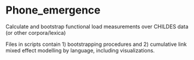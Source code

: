# Phone_emergence
Calculate and bootstrap functional load measurements over CHILDES data (or other corpora/lexica)

Files in scripts contain 1) bootstrapping procedures and 2) cumulative link mixed effect modelling by language, including visualizations. 
